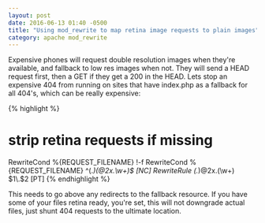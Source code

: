 ```yaml
---
layout: post
date: 2016-06-13 01:40 -0500
title: "Using mod_rewrite to map retina image requests to plain images"
category: apache mod_rewrite
---
```


Expensive phones will request double resolution images when they're available, and fallback to low res images when not. They will send a HEAD request first, then a GET if they get a 200 in the HEAD. Lets stop an expensive 404 from running on sites that have index.php as a fallback for all 404's, which can be really expensive:

{% highlight %}
# strip retina requests if missing
RewriteCond  %{REQUEST_FILENAME} !-f
RewriteCond %{REQUEST_FILENAME} ^(.*)(@2x\.\w+)$ [NC]
RewriteRule (.*)@2x\.(\w+) $1\.$2 [PT]
{% endhighlight %}

This needs to go above any redirects to the fallback resource.  If you have some of your files retina ready, you're set, this will not downgrade actual files, just shunt 404 requests to the ultimate location.

